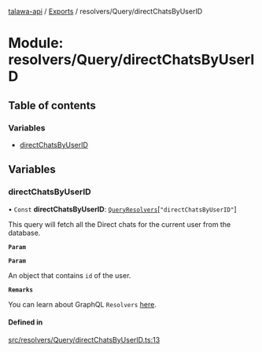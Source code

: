 [talawa-api](../README.md) / [Exports](../modules.md) / resolvers/Query/directChatsByUserID

# Module: resolvers/Query/directChatsByUserID

## Table of contents

### Variables

- [directChatsByUserID](resolvers_Query_directChatsByUserID.md#directchatsbyuserid)

## Variables

### directChatsByUserID

• `Const` **directChatsByUserID**: [`QueryResolvers`](types_generatedGraphQLTypes.md#queryresolvers)[``"directChatsByUserID"``]

This query will fetch all the Direct chats for the current user from the database.

**`Param`**

**`Param`**

An object that contains `id` of the user.

**`Remarks`**

You can learn about GraphQL `Resolvers`
[here](https://www.apollographql.com/docs/apollo-server/data/resolvers/).

#### Defined in

[src/resolvers/Query/directChatsByUserID.ts:13](https://github.com/PalisadoesFoundation/talawa-api/blob/1bb35e9/src/resolvers/Query/directChatsByUserID.ts#L13)
